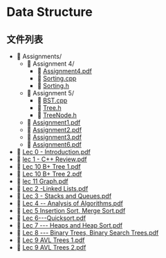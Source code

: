 # Data Structure

## 文件列表
- 📁 Assignments/
    - 📁 Assignment 4/
        - 📄 [Assignment4.pdf](https://github.com/FM-Course/bnbu-fm-course-sharing/blob/master/Data%20Structure/Assignments/Assignment%204/Assignment4.pdf)
        - 📄 [Sorting.cpp](https://github.com/FM-Course/bnbu-fm-course-sharing/blob/master/Data%20Structure/Assignments/Assignment%204/Sorting.cpp)
        - 📄 [Sorting.h](https://github.com/FM-Course/bnbu-fm-course-sharing/blob/master/Data%20Structure/Assignments/Assignment%204/Sorting.h)
    - 📁 Assignment 5/
        - 📄 [BST.cpp](https://github.com/FM-Course/bnbu-fm-course-sharing/blob/master/Data%20Structure/Assignments/Assignment%205/BST.cpp)
        - 📄 [Tree.h](https://github.com/FM-Course/bnbu-fm-course-sharing/blob/master/Data%20Structure/Assignments/Assignment%205/Tree.h)
        - 📄 [TreeNode.h](https://github.com/FM-Course/bnbu-fm-course-sharing/blob/master/Data%20Structure/Assignments/Assignment%205/TreeNode.h)
    - 📄 [Assignment1.pdf](https://github.com/FM-Course/bnbu-fm-course-sharing/blob/master/Data%20Structure/Assignments/Assignment1.pdf)
    - 📄 [Assignment2.pdf](https://github.com/FM-Course/bnbu-fm-course-sharing/blob/master/Data%20Structure/Assignments/Assignment2.pdf)
    - 📄 [Assignment3.pdf](https://github.com/FM-Course/bnbu-fm-course-sharing/blob/master/Data%20Structure/Assignments/Assignment3.pdf)
    - 📄 [Assignment6.pdf](https://github.com/FM-Course/bnbu-fm-course-sharing/blob/master/Data%20Structure/Assignments/Assignment6.pdf)
- 📄 [Lec 0 - Introduction.pdf](https://github.com/FM-Course/bnbu-fm-course-sharing/blob/master/Data%20Structure/Lec%200%20-%20Introduction.pdf)
- 📄 [lec 1 - C++ Review.pdf](https://github.com/FM-Course/bnbu-fm-course-sharing/blob/master/Data%20Structure/lec%201%20-%20C++%20Review.pdf)
- 📄 [Lec 10 B+ Tree 1.pdf](https://github.com/FM-Course/bnbu-fm-course-sharing/blob/master/Data%20Structure/Lec%2010%20B+%20Tree%201.pdf)
- 📄 [Lec 10 B+ Tree 2.pdf](https://github.com/FM-Course/bnbu-fm-course-sharing/blob/master/Data%20Structure/Lec%2010%20B+%20Tree%202.pdf)
- 📄 [lec 11 Graph.pdf](https://github.com/FM-Course/bnbu-fm-course-sharing/blob/master/Data%20Structure/lec%2011%20Graph.pdf)
- 📄 [Lec 2 -Linked Lists.pdf](https://github.com/FM-Course/bnbu-fm-course-sharing/blob/master/Data%20Structure/Lec%202%20-Linked%20Lists.pdf)
- 📄 [Lec 3 - Stacks and Queues.pdf](https://github.com/FM-Course/bnbu-fm-course-sharing/blob/master/Data%20Structure/Lec%203%20-%20Stacks%20and%20Queues.pdf)
- 📄 [Lec 4 --  Analysis of Algorithms.pdf](https://github.com/FM-Course/bnbu-fm-course-sharing/blob/master/Data%20Structure/Lec%204%20--%20%20Analysis%20of%20Algorithms.pdf)
- 📄 [Lec 5 Insertion Sort, Merge Sort.pdf](https://github.com/FM-Course/bnbu-fm-course-sharing/blob/master/Data%20Structure/Lec%205%20Insertion%20Sort,%20Merge%20Sort.pdf)
- 📄 [Lec 6---Quicksort.pdf](https://github.com/FM-Course/bnbu-fm-course-sharing/blob/master/Data%20Structure/Lec%206---Quicksort.pdf)
- 📄 [Lec 7 --- Heaps and Heap Sort.pdf](https://github.com/FM-Course/bnbu-fm-course-sharing/blob/master/Data%20Structure/Lec%207%20---%20Heaps%20and%20Heap%20Sort.pdf)
- 📄 [Lec 8 --- Binary Trees, Binary Search Trees.pdf](https://github.com/FM-Course/bnbu-fm-course-sharing/blob/master/Data%20Structure/Lec%208%20---%20Binary%20Trees,%20Binary%20Search%20Trees.pdf)
- 📄 [Lec 9 AVL Trees 1.pdf](https://github.com/FM-Course/bnbu-fm-course-sharing/blob/master/Data%20Structure/Lec%209%20AVL%20Trees%201.pdf)
- 📄 [Lec 9 AVL Trees 2.pdf](https://github.com/FM-Course/bnbu-fm-course-sharing/blob/master/Data%20Structure/Lec%209%20AVL%20Trees%202.pdf)
